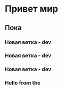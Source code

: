 # Привет мир
## Пока 
### Новая ветка - dev
### Новая ветка - dev
### Новая ветка - dev
### Hello from the 
